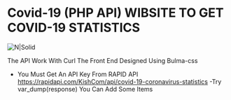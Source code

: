 # Covid-19 (PHP API) WIBSITE TO GET COVID-19 STATISTICS

![N|Solid](screenshoot.png)



The API Work With Curl The Front End Designed Using Bulma-css 

  - You Must Get An API Key From RAPID API https://rapidapi.com/KishCom/api/covid-19-coronavirus-statistics
  -Try var_dump(response) You Can Add Some Items





